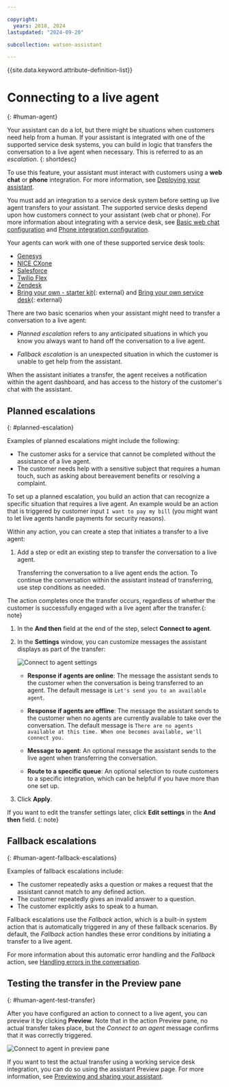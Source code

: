 ```yaml
---

copyright:
  years: 2018, 2024
lastupdated: "2024-09-20"

subcollection: watson-assistant

---
```


{{site.data.keyword.attribute-definition-list}}

# Connecting to a live agent
{: #human-agent}

Your assistant can do a lot, but there might be situations when customers need help from a human. If your assistant is integrated with one of the supported service desk systems, you can build in logic that transfers the conversation to a live agent when necessary. This is referred to as an _escalation_.
{: shortdesc}

To use this feature, your assistant must interact with customers using a **web chat** or **phone** integration. For more information, see [Deploying your assistant](/docs/watson-assistant?topic=watson-assistant-deploy-assistant).

You must add an integration to a service desk system before setting up live agent transfers to your assistant. The supported service desks depend upon how customers connect to your assistant (web chat or phone). For more information about integrating with a service desk, see [Basic web chat configuration](/docs/watson-assistant?topic=watson-assistant-web-chat-overview) and [Phone integration configuration](/docs/watson-assistant?topic=watson-assistant-deploy-phone-config).

Your agents can work with one of these supported service desk tools:
- [Genesys](/docs/watson-assistant?topic=watson-assistant-deploy-phone-genesys)
- [NICE CXone](/docs/watson-assistant?topic=watson-assistant-deploy-phone-nicecxone)
- [Salesforce](/docs/watson-assistant?topic=watson-assistant-deploy-salesforce)
- [Twilio Flex](/docs/watson-assistant?topic=watson-assistant-deploy-phone-flex)
- [Zendesk](/docs/watson-assistant?topic=watson-assistant-deploy-zendesk)
- [Bring your own - starter kit](https://github.com/watson-developer-cloud/assistant-web-chat-service-desk-starter){: external}  and [Bring your own service desk](https://medium.com/ibm-watson/bring-your-own-service-desk-to-watson-assistant-b39bc920075c){: external} 



There are two basic scenarios when your assistant might need to transfer a conversation to a live agent:

- _Planned escalation_ refers to any anticipated situations in which you know you always want to hand off the conversation to a live agent.

- _Fallback escalation_ is an unexpected situation in which the customer is unable to get help from the assistant.

When the assistant initiates a transfer, the agent receives a notification within the agent dashboard, and has access to the history of the customer's chat with the assistant.

## Planned escalations
{: #planned-escalation}

Examples of planned escalations might include the following:

- The customer asks for a service that cannot be completed without the assistance of a live agent.
- The customer needs help with a sensitive subject that requires a human touch, such as asking about bereavement benefits or resolving a complaint.

To set up a planned escalation, you build an action that can recognize a specific situation that requires a live agent. An example would be an action that is triggered by customer input `I want to pay my bill` (you might want to let live agents handle payments for security reasons).

Within any action, you can create a step that initiates a transfer to a live agent:

1. Add a step or edit an existing step to transfer the conversation to a live agent.

    Transferring the conversation to a live agent ends the action. To continue the conversation within the assistant instead of transferring, use step conditions as needed.

The action completes once the transfer occurs, regardless of whether the customer is successfully engaged with a live agent after the transfer.{: note}

1. In the **And then** field at the end of the step, select **Connect to agent**.

1. In the **Settings** window, you can customize messages the assistant displays as part of the transfer:

    ![Connect to agent settings](images/connect-agent-settings.png)

    - **Response if agents are online**: The message the assistant sends to the customer when the conversation is being transferred to an agent. The default message is `Let's send you to an available agent`.

    - **Response if agents are offline**: The message the assistant sends to the customer when no agents are currently available to take over the conversation. The default message is `There are no agents available at this time. When one becomes available, we'll connect you.`

    - **Message to agent**: An optional message the assistant sends to the live agent when transferring the conversation.
    
    - **Route to a specific queue**: An optional selection to route customers to a specific integration, which can be helpful if you have more than one set up.

1. Click **Apply**.

If you want to edit the transfer settings later, click **Edit settings** in the **And then** field.
{: note}

## Fallback escalations
{: #human-agent-fallback-escalations}

Examples of fallback escalations include:

- The customer repeatedly asks a question or makes a request that the assistant cannot match to any defined action.
- The customer repeatedly gives an invalid answer to a question.
- The customer explicitly asks to speak to a human.

Fallback escalations use the _Fallback_ action, which is a built-in system action that is automatically triggered in any of these fallback scenarios. By default, the *Fallback* action handles these error conditions by initiating a transfer to a live agent.

For more information about this automatic error handling and the *Fallback* action, see [Handling errors in the conversation](/docs/watson-assistant?topic=watson-assistant-handle-errors).

## Testing the transfer in the Preview pane
{: #human-agent-test-transfer}

After you have configured an action to connect to a live agent, you can preview it by clicking **Preview**. Note that in the action Preview pane, no actual transfer takes place, but the *Connect to an agent* message confirms that it was correctly triggered.

![Connect to agent in preview pane](images/connect-to-agent-preview.png)

If you want to test the actual transfer using a working service desk integration, you can do so using the assistant Preview page. For more information, see [Previewing and sharing your assistant](/docs/watson-assistant?topic=watson-assistant-preview-share).
